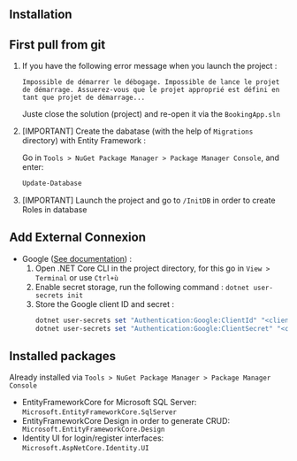 ## Installation

## First pull from git
1. If you have the following error message when you launch the project : 
    ```
    Impossible de démarrer le débogage. Impossible de lance le projet de démarrage. Assuerez-vous que le projet approprié est défini en tant que projet de démarrage... 
    ```
    Juste close the solution (project) and re-open it via the ` BookingApp.sln `

2. [IMPORTANT] Create the dabatase (with the help of ` Migrations ` directory) with Entity Framework :

    Go in ` Tools > NuGet Package Manager > Package Manager Console `, and enter:
    ```powershell
    Update-Database
    ```
    
3. [IMPORTANT] Launch the project and go to ` /InitDB ` in order to create Roles in database

## Add External Connexion
- Google ([See documentation](https://docs.microsoft.com/en-us/aspnet/core/security/authentication/social/google-logins?view=aspnetcore-5.0)) :
    1. Open .NET Core CLI in the project directory, for this go in ` View > Terminal ` or use ` Ctrl+ù `
    2. Enable secret storage, run the following command : ` dotnet user-secrets init `
    3. Store the Google client ID and secret : 
        ```powershell
        dotnet user-secrets set "Authentication:Google:ClientId" "<client-id>"
        dotnet user-secrets set "Authentication:Google:ClientSecret" "<client-secret>"
        ```

## Installed packages
Already installed via ` Tools > NuGet Package Manager > Package Manager Console `

- EntityFrameworkCore for Microsoft SQL Server: ` Microsoft.EntityFrameworkCore.SqlServer `
- EntityFrameworkCore Design in order to generate CRUD: `  Microsoft.EntityFrameworkCore.Design `
- Identity UI for login/register interfaces: ` Microsoft.AspNetCore.Identity.UI `
